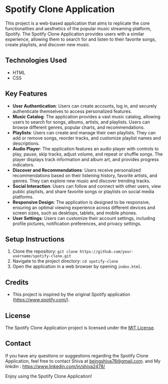 # Spotify Clone Application

This project is a web-based application that aims to replicate the core functionalities and aesthetics of the popular music streaming platform, Spotify. The Spotify Clone Application provides users with a similar experience, allowing them to search for and listen to their favorite songs, create playlists, and discover new music.

## Technologies Used

- HTML
- CSS
  

## Key Features

- **User Authentication**: Users can create accounts, log in, and securely authenticate themselves to access personalized features.
- **Music Catalog**: The application provides a vast music catalog, allowing users to search for songs, albums, artists, and playlists. Users can browse different genres, popular charts, and recommendations.
- **Playlists**: Users can create and manage their own playlists. They can add or remove songs, reorder tracks, and customize playlist names and descriptions.
- **Audio Player**: The application features an audio player with controls to play, pause, skip tracks, adjust volume, and repeat or shuffle songs. The player displays track information and album art, and provides progress indicators.
- **Discover and Recommendations**: Users receive personalized recommendations based on their listening history, favorite artists, and genres. They can explore new music and discover trending tracks.
- **Social Interaction**: Users can follow and connect with other users, view public playlists, and share favorite songs or playlists on social media platforms.
- **Responsive Design**: The application is designed to be responsive, ensuring an optimal viewing experience across different devices and screen sizes, such as desktops, tablets, and mobile phones.
- **User Settings**: Users can customize their account settings, including profile pictures, notification preferences, and privacy settings.

## Setup Instructions

1. Clone the repository: `git clone https://github.com/your-username/spotify-clone.git`
2. Navigate to the project directory: `cd spotify-clone`
3. Open the application in a web browser by opening `index.html`.


## Credits

- This project is inspired by the original Spotify application (https://www.spotify.com/).

## License

The Spotify Clone Application project is licensed under the [MIT License](LICENSE).

## Contact

If you have any questions or suggestions regarding the Spotify Clone Application, feel free to contact Shiva at beingshiva78@gmail.com.
and My linkdin : https://www.linkedin.com/in/shiva2478/

Enjoy using the Spotify Clone Application!

